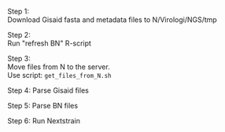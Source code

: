 Step 1:  
Download Gisaid fasta and metadata files to N/Virologi/NGS/tmp  

Step 2:  
Run "refresh BN" R-script  

Step 3:  
Move files from N to the server.  
Use script: `get_files_from_N.sh`  

Step 4:
Parse Gisaid files

Step 5:
Parse BN files

Step 6:
Run Nextstrain
